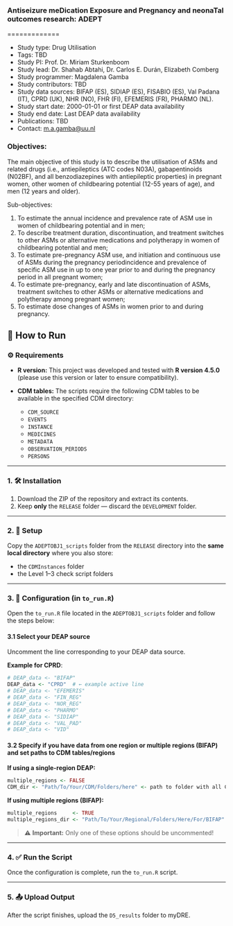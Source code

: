 ### Antiseizure meDication Exposure and Pregnancy and neonaTal outcomes research: ADEPT
=============
- Study type: Drug Utilisation
- Tags: TBD
- Study PI: Prof. Dr. Miriam Sturkenboom
- Study lead: Dr. Shahab Abtahi, Dr. Carlos E. Durán, Elizabeth Comberg
- Study programmer: Magdalena Gamba 
- Study contributors: TBD
- Study data sources: BIFAP (ES), SIDIAP (ES), FISABIO (ES), Val Padana (IT), CPRD (UK), NHR (NO), FHR (FI), EFEMERIS (FR), PHARMO (NL).
- Study start date: 2000-01-01 or first DEAP data availability
- Study end date: Last DEAP data availability
- Publications: TBD
- Contact: m.a.gamba@uu.nl
  
### Objectives:
The main objective of this study is to describe the utilisation of ASMs and related drugs (i.e., antiepileptics (ATC codes N03A), gabapentinoids (N02BF), and all benzodiazepines with antiepileptic properties) in pregnant women, other women of childbearing potential (12-55 years of age), and men (12 years and older). 

Sub-objectives: 

1. To estimate the annual incidence and prevalence rate of ASM use in women of childbearing potential and in men; 
2. To describe treatment duration, discontinuation, and treatment switches to other ASMs or alternative medications and polytherapy in women of childbearing potential and men; 
3. To estimate pre-pregnancy ASM use, and initiation and continuous use of ASMs during the pregnancy periodincidence and prevalence of specific ASM use in up to one year prior to and during the pregnancy period in all pregnant women; 
4. To estimate pre-pregnancy, early and late discontinuation of ASMs, treatment switches to other ASMs or alternative medications and polytherapy among pregnant women;
5. To estimate dose changes of ASMs in women prior to and during pregnancy. 

## 🚀 How to Run


### ⚙️ Requirements

- **R version:** This project was developed and tested with **R version 4.5.0** (please use this version or later to ensure compatibility).
  
- **CDM tables:** The scripts require the following CDM tables to be available in the specified CDM directory:
  - `CDM_SOURCE`
  - `EVENTS`
  - `INSTANCE`
  - `MEDICINES`
  - `METADATA`
  - `OBSERVATION_PERIODS`
  - `PERSONS`

---


### 1. 🛠 Installation  
1. Download the ZIP of the repository and extract its contents.  
2. Keep **only** the `RELEASE` folder — discard the `DEVELOPMENT` folder.

---

### 2. 📁 Setup  
Copy the `ADEPTOBJ1_scripts` folder from the `RELEASE` directory into the **same local directory** where you also store:
- the `CDMInstances` folder  
- the Level 1–3 check script folders

---

### 3. 🔧 Configuration (in `to_run.R`)

Open the `to_run.R` file located in the `ADEPTOBJ1_scripts` folder and follow the steps below:

#### 3.1 Select your DEAP source 
Uncomment the line corresponding to your DEAP data source.  

**Example for CPRD**:

```r
# DEAP_data <- "BIFAP"
DEAP_data <- "CPRD"  # ← example active line
# DEAP_data <- "EFEMERIS"
# DEAP_data <- "FIN_REG"
# DEAP_data <- "NOR_REG"
# DEAP_data <- "PHARMO"
# DEAP_data <- "SIDIAP"
# DEAP_data <- "VAL_PAD"
# DEAP_data <- "VID"
```

#### 3.2 Specify if you have data from one region or multiple regions (BIFAP) and set paths to CDM tables/regions  

**If using a single-region DEAP:**

```r
multiple_regions <- FALSE
CDM_dir <- "Path/To/Your/CDM/Folders/here" <- path to folder with all CDM tables 
```


**If using multiple regions (BIFAP):**

```r
multiple_regions     <- TRUE
multiple_regions_dir <- "Path/To/Your/Regional/Folders/Here/For/BIFAP" <- path to folder with regional folders, each containing CDM tables for that region
```

> ⚠️ **Important:** Only one of these options should be uncommented!

---

### 4. ✅ Run the Script  
Once the configuration is complete, run the `to_run.R` script.

---

### 5. 📤 Upload Output  
After the script finishes, upload the `D5_results` folder to myDRE. 
